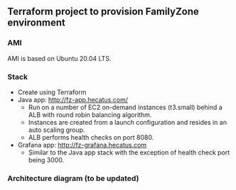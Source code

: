 ## Terraform project to provision FamilyZone environment

### AMI
AMI is based on Ubuntu 20.04 LTS.

### Stack
* Create using Terraform
* Java app: http://fz-app.hecatus.com/
  * Run on a number of EC2 on-demand instances (t3.small) behind a ALB with round robin balancing algorithm.
  * Instances are created from a launch configuration and resides in an auto scaling group.
  * ALB performs health checks on port 8080.
* Grafana app: http://fz-grafana.hecatus.com
  * Similar to the Java app stack with the exception of health check port being 3000.
### Architecture diagram (to be updated)
